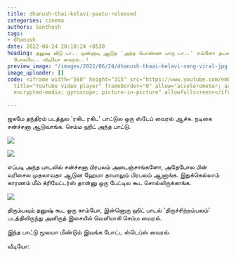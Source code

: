 ```yaml
---
title: dhanush-thai-kelavi-paatu-released
categories: cinema
authors: Santhosh
tags:
- dhanush
date: 2022-06-24 20:18:24 +0530
heading: தனுஷ விடு டா.. முன்னாடி ஆடுற 'அந்த பொண்ண பாரு டா..' எவ்ளோ தடவை வேணாலும் பாக்கலாம்
  போலயே.. வீடியோ வைரல்..!
preview_image: "/images/2022/06/24/dhanush-thaai-kelavi-song-viral-jpg.jpeg"
image_uploader: []
code: <iframe width="560" height="315" src="https://www.youtube.com/embed/q6LjN1UVPkE"
  title="YouTube video player" frameborder="0" allow="accelerometer; autoplay; clipboard-write;
  encrypted-media; gyroscope; picture-in-picture" allowfullscreen></iframe>

---
```

ஜகமே தந்திரம் படத்துல 'ரகிட ரகிட' பாட்டுல ஒரு ஸ்டேப் வைரல் ஆச்சு. நடிகை சன்ச்சனா ஆடுவாங்க. செம்ம ஹிட் அந்த பாட்டு.

![](/images/2022/06/24/hema-dayal-dance-jpg.jpeg)

![](/images/2022/06/24/hema-dayal-dance-3-jpg.jpeg)

எப்படி அந்த பாடலில்  சன்ச்சனா பிரபலம் அடைஞ்சாங்களோ, அதேபோல பின் வரிசைல முதலாவதா ஆடுன ஹேமா தாயாலும் பிரபலம் ஆனாங்க. இதுக்கெல்லாம் காரணம் மீம் க்ரியேட்டர்ஸ் தான்னு ஒரு பேட்டில கூட சொல்லிருக்காங்க.

![](/images/2022/06/24/hema-dayal-dance-1-webp.jpeg)

திரும்பவும் தனுஷ் கூட ஒரு காம்போ, இன்னொரு ஹிட் பாடல் 'திருச்சிற்றம்பலம்' படத்திலிருந்து அனிருத் இசையில் வெளியாகி செம்ம வைரல்.

இந்த பாட்டு மூலமா மீண்டும் இவங்க போட்ட ஸ்டெப்ஸ் வைரல்.

வீடியோ:
